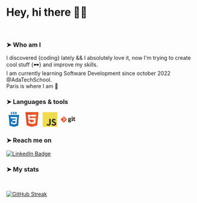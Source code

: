 # Hey,  hi there 🖖🏼

<br />

### ➤ Who am I

<div>  
I discovered {coding} lately &&  I absolutely love it, now I'm trying to create cool stuff {🕶} and improve my skills.  <br />I am currently learning Software Development since october 2022 @AdaTechSchool.
</div>
<div>
Paris is where I am 📍 
</div> 

  
<!-- <img src="https://media.giphy.com/media/QWkuGmMgphvmE/giphy.gif" width="600px"/>-->

  
### ➤ Languages & tools

<div>
  <!--<img src="https://github.com/devicons/devicon/blob/master/icons/java/java-original-wordmark.svg" title="Java" alt="Java" width="40" height="40"/>&nbsp;-->
  <!--<img src="https://github.com/devicons/devicon/blob/master/icons/react/react-original-wordmark.svg" title="React" alt="React" width="40" height="40"/>&nbsp;-->
  <!--<img src="https://github.com/devicons/devicon/blob/master/icons/spring/spring-original-wordmark.svg" title="Spring" alt="Spring" width="40" height="40"/>&nbsp;-->
  <!--<img src="https://github.com/devicons/devicon/blob/master/icons/materialui/materialui-original.svg" title="Material UI" alt="Material UI" width="40" height="40"/>&nbsp;-->
  <!--<img src="https://github.com/devicons/devicon/blob/master/icons/flutter/flutter-original.svg" title="Flutter" alt="Flutter" width="40" height="40"/>&nbsp;-->
  <!--<img src="https://github.com/devicons/devicon/blob/master/icons/redux/redux-original.svg" title="Redux" alt="Redux " width="40" height="40"/>&nbsp;-->
  <img src="https://github.com/devicons/devicon/blob/master/icons/css3/css3-plain-wordmark.svg"  title="CSS3" alt="CSS" width="40" height="40"/>&nbsp;
  <img src="https://github.com/devicons/devicon/blob/master/icons/html5/html5-original.svg" title="HTML5" alt="HTML" width="40" height="40"/>&nbsp;
  <img src="https://github.com/devicons/devicon/blob/master/icons/javascript/javascript-original.svg" title="JavaScript" alt="JavaScript" width="40" height="40"/>&nbsp;
  <!--<img src="https://github.com/devicons/devicon/blob/master/icons/firebase/firebase-plain-wordmark.svg" title="Firebase" alt="Firebase" width="40" height="40"/>&nbsp;-->
  <!--<img src="https://github.com/devicons/devicon/blob/master/icons/gatsby/gatsby-original.svg" title="Gatsby"  alt="Gatsby" width="40" height="40"/>&nbsp;-->
  <!--<img src="https://github.com/devicons/devicon/blob/master/icons/mysql/mysql-original-wordmark.svg" title="MySQL"  alt="MySQL" width="40" height="40"/>&nbsp;-->
  <!--<img src="https://github.com/devicons/devicon/blob/master/icons/nodejs/nodejs-original-wordmark.svg" title="NodeJS" alt="NodeJS" width="40" height="40"/>&nbsp;-->
  <!--<img src="https://github.com/devicons/devicon/blob/master/icons/amazonwebservices/amazonwebservices-plain-wordmark.svg" title="AWS" alt="AWS" width="40" height="40"/>&nbsp;-->
  <img src="https://github.com/devicons/devicon/blob/master/icons/git/git-original-wordmark.svg" title="Git" **alt="Git" width="40" height="40"/>
</div>
  
  
### ➤ Reach me on  
  
<div id="badges">
  <a href="https://www.linkedin.com/in/alicebergonhe/">
    <img src="https://img.shields.io/badge/LinkedIn-blue?style=for-the-badge&logo=linkedin&logoColor=white" alt="LinkedIn Badge"/>
  </a>
</div>

  
### ➤ My stats

<div>
  <img src="https://komarev.com/ghpvc/?username=your-github-username&style=flat-square&color=blue" alt=""/>
<div/>
  
[![GitHub Streak](http://github-readme-streak-stats.herokuapp.com?user=alicexplore&theme=dark&hide_border=true&date_format=M%20j%5B%2C%20Y%5D)](https://git.io/streak-stats)
  

  <!--![](https://media.giphy.com/media/QWkuGmMgphvmE/giphy.gif)-->
  
<!--![mac128-01](https://user-images.githubusercontent.com/102388803/210119556-fc63ac51-2228-40ab-9393-657d3bd483c2.jpg)-->


<!-- ![](https://media.giphy.com/media/QWkuGmMgphvmE/giphy.gif)-->
  
  <!--<img src="https://media.giphy.com/media/hvRJCLFzcasrR4ia7z/giphy.gif" width="30px"/>-->
